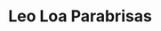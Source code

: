 ---
title: "Leo Loa Parabrisas"
url: /vina-del-mar/leo-loa-parabrisas/
shop: piezas de automóviles
---